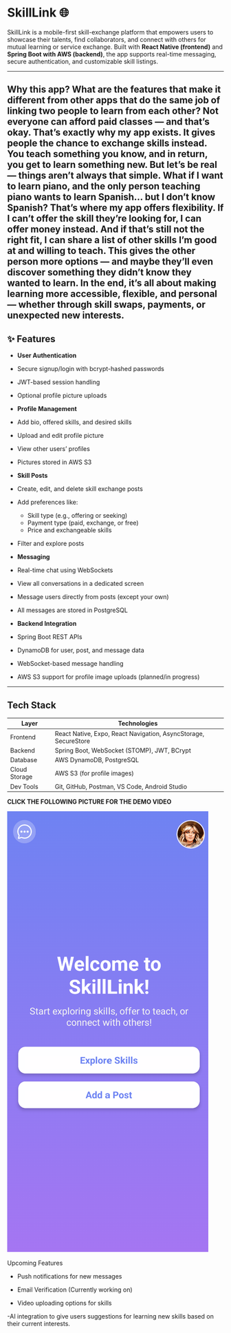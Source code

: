 # SkillLink 🌐

SkillLink is a mobile-first skill-exchange platform that empowers users to showcase their talents, find collaborators, and connect with others for mutual learning or service exchange. Built with **React Native (frontend)** and **Spring Boot with AWS (backend)**, the app supports real-time messaging, secure authentication, and customizable skill listings.

---
**Why this app? What are the features that make it different from other apps that do the same job of linking two people to learn from each other?**
Not everyone can afford paid classes — and that’s okay. That’s exactly why my app exists. It gives people the chance to exchange skills instead. You teach something you know, and in return, you get to learn something new. But let’s be real — things aren’t always that simple. What if I want to learn piano, and the only person teaching piano wants to learn Spanish… but I don’t know Spanish? That’s where my app offers flexibility. If I can’t offer the skill they’re looking for, I can offer money instead. And if that’s still not the right fit, I can share a list of other skills I’m good at and willing to teach. This gives the other person more options — and maybe they’ll even discover something they didn’t know they wanted to learn. In the end, it’s all about making learning more accessible, flexible, and personal — whether through skill swaps, payments, or unexpected new interests.
---
## ✨ Features

-  **User Authentication**
  - Secure signup/login with bcrypt-hashed passwords
  - JWT-based session handling
  - Optional profile picture uploads

-  **Profile Management**
  - Add bio, offered skills, and desired skills
  - Upload and edit profile picture
  - View other users’ profiles
  - Pictures stored in AWS S3

-  **Skill Posts**
  - Create, edit, and delete skill exchange posts
  - Add preferences like:
    - Skill type (e.g., offering or seeking)
    - Payment type (paid, exchange, or free)
    - Price and exchangeable skills
  - Filter and explore posts

-  **Messaging**
  - Real-time chat using WebSockets
  - View all conversations in a dedicated screen
  - Message users directly from posts (except your own)
  - All messages are stored in PostgreSQL

-  **Backend Integration**
  - Spring Boot REST APIs
  - DynamoDB for user, post, and message data
  - WebSocket-based message handling
  - AWS S3 support for profile image uploads (planned/in progress)

---

##  Tech Stack

| Layer        | Technologies                                                    | 
|--------------|-----------------------------------------------------------------|
| Frontend     | React Native, Expo, React Navigation, AsyncStorage, SecureStore |
| Backend      | Spring Boot, WebSocket (STOMP), JWT, BCrypt                     |
| Database     | AWS DynamoDB, PostgreSQL                                        |
| Cloud Storage| AWS S3 (for profile images)                                     |
| Dev Tools    | Git, GitHub, Postman, VS Code, Android Studio                   |

**CLICK THE FOLLOWING PICTURE FOR THE DEMO VIDEO**

[![Watch the demo](DemoPic.png)](https://drive.google.com/file/d/1vJofN8zcPZOiF8oIffu0-snSzbEJfZot/view?usp=drive_link)


Upcoming Features
- Push notifications for new messages

- Email Verification (Currently working on)

- Video uploading options for skills

-AI integration to give users suggestions for learning new skills based on their current interests.

